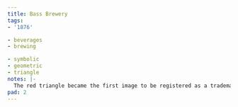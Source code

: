 ```yaml
---
title: Bass Brewery
tags:
- '1876'

- beverages
- brewing

- symbolic
- geometric
- triangle
notes: |-
  The red triangle became the first image to be registered as a trademark in the UK. See also: [Bass Brewery wordmark](/bass-2/)
pad: 2
---
```


